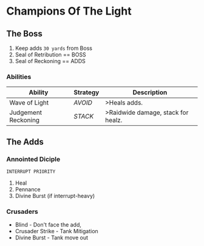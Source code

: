 # Champions Of The Light

## The Boss
1. Keep adds ``30 yards`` from Boss
2. Seal of Retribution == BOSS
3. Seal of Reckoning   == ADDS

### Abilities
|Ability|Strategy|Description|
|---|---|---|
|Wave of Light|*AVOID*|>Heals adds.
|Judgement Reckoning|*STACK*|>Raidwide damage, stack for healz.

## The Adds
### Annointed Diciple

``INTERRUPT PRIORITY``
1. Heal
2. Pennance
3. Divine Burst (if interrupt-heavy)


### Crusaders
* Blind - Don't face the add, 
* Crusader Strike - Tank Mitigation
* Divine Burst - Tank move out
